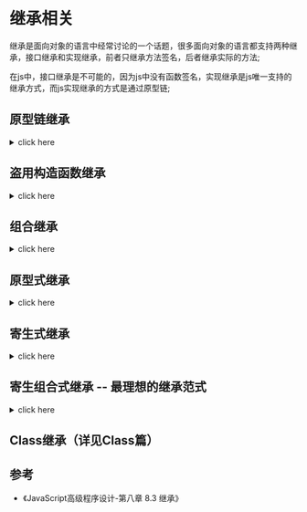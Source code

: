 # 继承相关



继承是面向对象的语言中经常讨论的一个话题，很多面向对象的语言都支持两种继承，接口继承和实现继承，前者只继承方法签名，后者继承实际的方法;

在js中，接口继承是不可能的，因为js中没有函数签名，实现继承是js唯一支持的继承方式，而js实现继承的方式是通过原型链;





## 原型链继承



<details>
<summary>click here</summary>

EMCA-262把原型链定义为EMCAScript的主要继承方式;

原型链是什么？
重温一下构造函数，原型，实例之间的关系：即所有的**构造函数**都会有一个**prototype**属性，而原型对象也都有一个属性**constructor指**向构造函数，所有的实例都有一个内部指针(\_\_proto\_\_)指向原型；如果这个原型是另一个构造函数的实例呢？那这个原型内部也会有一个指针(\_\_proto\_\_)指向他的原型，由此，就在实例和原型之间构造了一条原型链。

根据原型链的特性，我们可以将 子类型的**prototype** 指向 **超类型的实例**

这样，子类型就能够通过原型链查找，访问超类型的所有属性和方法

```javascript
/* 原型链继承 */
/* 实现 */
// 定义超类型构造函数
function Father() {
  this.colors = ["red", "green"];
}

// 定义子类型构造函数
function Son() {}

// 使子类型构造函数的 原型，指向 超类的实例
Son.prototype = new Father(); // 使Son的原型指向Father的实例

/* 使用 */
// 创建子类实例
const instance1 = new Son();
const instance2 = new Son();

console.log(Father.prototype.isPrototypeOf(instance1));
console.log(Father.prototype.isPrototypeOf(instance2));
```

<img src='/images/原型继承流程图.jpeg'>


<br>
<br>


**原型链继承问题1**，包含引用类型值的原型，包含引用类型值的原型属性会被所有实例共享；

在通过原型链实现继承时，原型实际上会变成另一个类型的实例，于是，原先的实例属性`(new Father()的属性)`也就变成现在的原型属性`instance1和instance2的原型属性`了

<br>

```javascript
// 修改 instance1 的引用属性值
instance1.colors.push("black");
console.log(instance1.colors); // [ 'red', 'green', 'black' ]
// 发现 instance2的属性值也会随之改变
console.log(instance2.colors); // [ 'red', 'green', 'black' ]
```

<br>

- 这个例子中的Father 构造函数定义了一个colors属性，该属性包含一个数组（引用类型值）。Father的每个实例都会有各自包含各自数组的colors属性；
- 当Son通过原型链继承了Father之后，Son.prototype就变成了Father的一个实例，因此它也拥有一个他自己的colors属性————就跟专门创建了一个 Son.prototype.colors属性一样；
- 但是结果是什么呢？结果是，Son 的所有实例都会共享这一个colors属性。当我们对instance1.colors的修改能够通过 instance2.colors反映出来；

<br>

**原型链继承问题2**：在创建子类型的实例时，不能向超类型的构造函数中传递参数。

准确点讲，是没有办法在不影响所有对象实例的情况下，给 超类型的构造函数传递参数

- 综上，实践中很少会单独使用原型链；




</details>




## 盗用构造函数继承


<details>
<summary>click here</summary>

> 为了解决原型包含引用类型导致的变量共享的问题，出现一种盗用构造函数实现继承的方式. 基本思路很简单：就是在子类构造函数中调用父类构造函数。因为毕竟函数就是在特定构造函数执行代码的简单对象，所以可以使用 `call` 或者 `apply` 方法，以新创建的对象为上下文执行父类构造函数。




```javascript

// 定义超类型构造函数
function Father() {
  this.colors = ["res", "green"];
}

// 定义子类型构造函数
function Son() {
// 当使用new操作符创建 Son的实例的时候
// 1. this指向 Son的实例
// 2. 会在实例上执行一边 超类型构造函数
  Father.call(this);
}

 const instance1 = new Son();
const instance2 = new Son();

 instance1.colors.push("pink");
instance2.colors        // ["res", "green"]
// 发现 instance2.colors 属性值并未受影响，解决了原型继承时，引用类型所带来的实例共享问题

```

与原型继承相比，借用构造函数有一个很大的优点，可以在子类构造函数中，向超类型构造函数传递参数

```javascript

function Father(name) {
  this.name = name;
}

function Son() {
  // 向父类构造函数传递参数 name
  Father.call(this, "Tom");
  // 为 Son 的实例设置 name 属性
  // 为避免 Father构造函数不会重写此处添加的子类属性，在调用超类型构造函数后添加自定义属性
  this.age = 25;
}

const instance1 = new Son();
console.log(instance1.name);  // ‘Tom’
console.log(instance1.age);   // 25

```


**总结:**

1. 缺点：
   1. 必须在构造函数中定义方法，因为函数不能重用;
   2. 子类无法访问定义在父类上的方法;
2. 优点 :
   1. 可向超类型传值；
   2. 可为子类型实例单独定义属性;

所以, 借用构造函数的方法也很少单独使用


</details>




## 组合继承

<details>
<summary>click here</summary>

组合继承(又称为伪经典继承), 组合了原型继承和盗用构造函数继承的优点，实现方法是使用原型链继承方法，使用盗用构造函数继承属性; 这样既可以讲方法放在原型上实现复用，同时实例又可以拥有自己的属性；




```javascript

function Super(name) {
  this.name = name;
}

function Sub(name) {
  Super.call(this, name);
}

Sub.prototype = new Super();
Sub.prototype.constructor = Sub; // 保证原型链


Sub.prototype.sayName = function () {
  console.log(this.name);
};

const instance1 = new Sub("instance1");
const instance2 = new Sub("instance2");

instance1.sayName();
instance2.sayName();


```


总结

1. 优点
   1. 结合原型链继承和借用构造函数继承;
   2. 解决原型链继承：实例引用类型属性共享 和 无法向超类型传值;
   3. 解决借用构造函数继承：代码不可复用问题;
   4. 同时，instanceof 和 isPrototypeOf() 也能够用于识别基于组合继承创建的对象；
2. 缺点：
   1. 无论什么情况下，都会调用两次超类型函数（详见组合式继承部分）；


综上: 组合式继承也是较常用的继承方法；


</details>



## 原型式继承


<details>
<summary>click here</summary>

原型继承，实现思路就是创建另一个对象的副本
以前是通过创建一个新的对象


**初代版本**： 借助原型可以基于已有的对象创建新对象，同时还不必因此创建自定义类型；
本质上，是对传入的对象执行了一次浅拷贝



```javascript

/* 原型式继承 - 初代版本 */

// 定义一个方法用来处理 被继承对象
function object(o) {
  function F() {}
  F.prototype = o;
  return new F();
}
```

object 在函数内部创建一个新的函数，将传入的对象赋值给新创建函数的 prototype 属性，返回这个新函数的实例;



```javascript
// 定义 被继承对象
const person = {
  name: "Tom",
  friends: ["Herry", "Merry"]
};

// 通过object方法创建 person 的实例
const instance1 = object(person);
const instance2 = object(person);

// 修改实例1 的引用属性值
instance1.friends.name = "Gua";
instance1.friends.push("cat");

// 实例2 的该属性值也随之改变
console.log(instance2.name); // 'Tom'
console.log(instance2.friends); // [ 'Herry', 'Merry', 'cat' ]
// 说明，实例1，2 的引用类型属性，还是共享的同一个属性值
```




ES5，通过增加 Object.create() 方法将原型式继承的概念规范化了。这个方法接收两个对象，作为新对象原型的对象，以及给新对象定义额外属性的对象(参数二可选)。以传入参数二的方式定义新属性的方式，会遮蔽原型上的同名属性。



```javascript

/* 原型式继承 - 现代方法 */

// 创建一个原始对象A
const person = {
  name: "Tom",
  friends: ["Herry", "Merry"]
};

// 创建对象A的实例，并定义实例自己的属性
const instance1 = Object.create(person, { sisters: ["miao"] });
const instance2 = Object.create(person);

// 修改实例1 的引用属性值
instance1.friends.push("cat");

// 实例2 的该属性值也随之改变
console.log(instance2.friends); // [ 'Herry', 'Merry', 'cat' ]
```

</details>



## 寄生式继承

<details>
<summary>click here</summary>

*实现思路*： 这种继承方法有些像封装一个工厂函数, 在这个工厂函数内部，首先利用原型式继承创建一个新的对象，继承自自传入的对象,然后在这个新的对象上添加属性、方法对其增强。


```javascript

/* 寄生式继承 */
// 要被继承的超类型
const person = {
  name: "Tom",
  friends: ["Herry", "Merry"]
};

// 前面的原型式继承函数，该函数并非必须的，任何能够返回新对象的函数都适用于此模式
// 该函数的目的是浅拷贝传入的对象，并返回
function object(o) {
  function F() {}
  F.prototype = o;
  return new F();
}

function createAnother(original) {
  const clone = Object.create(original);

  // 对新对象增强
  clone.sayHi = function() {
    console.log("hi");
  };
  return clone;
}

// 这里得到的 `instance1` 和 `instance2` ，即是对person进行浅拷贝，并且自定义了一些方法后的一个对象，与person相比，多了自定的方法而已
const instance1 = createAnother(person);
const instance2 = createAnother(person);
instance1.sayHi();
// 修改实例1 的引用属性值
// 因为是进行的浅拷贝，也就是说，超类型`person`, `instance1`, `instance2`, 都指向同一个内存地址，所以改动一个，另一个的属性值必然会受影响
instance1.friends.push("cat");

instance2.friends; // [ 'Herry', 'Merry', 'cat' ] // 改变了
```

</details>




## 寄生组合式继承 -- 最理想的继承范式


<details>
<summary>click here</summary>


组合继承实际上存在效率问题，最主要的效率问题是，父类构造函数始终会被调用至少两次，一次是为子类构造函数创建原型函数时，另一次是调用子类构造函数时; 另外一个问题是，在父类上定义的属性，同时存在于子类构造函数的原型 和 子类实例上;


回忆一下 组合继承的实现: 利用 **盗用构造函数**继承属性; 而利用 **原型链** 继承方法，具体代码实现，就是创建原型的实例，并将该实例赋值给子类的 prototype;

而寄生组合式继承，实现思路是将 这个利用原型链继承方法的步骤，改为创建父类原型的副本, 并重新构建子类和父类原型的副本之间的原型链关系 大概代码如下:


```javascript
/**
 * @des
 * @param {Object} son 子类型构造函数
 * @param {Object} father 超类型构造函数
 */
function inheritPrototype(son, father) {
  // 1. 创建超类型原型的一个副本
  const prototype = Object.create(father.prototype);
  // 2. 为创建的副本添加 constructor 属性， 从而弥补因重写原型而失去的默认的 constructor 属性
  prototype.constructor = son;
  // 3. 将新创建的对象（即超类型的副本），赋值给子类型的原型
  son.prototype = prototype;
}
```

使用该函数，去替换前面例子中，为子类型原型赋值的语句，完整版如下


```javascript
function Super(name) {}

Super.prototype.sayHello = function () {
  console.log('Hello Hello!')
}

function Son(name) {
  Super.call(this, name);
  this.name = name
}

inheritPrototype(Son, Super);

Son.prototype.sayName = function(name) {
  console.log(this.name)
}

const instance1 = new Son('Tom');
const instance2 = new Son('Lucus');

```




</details>

## Class继承（详见Class篇）


## 参考
- 《JavaScript高级程序设计-第八章 8.3 继承》





